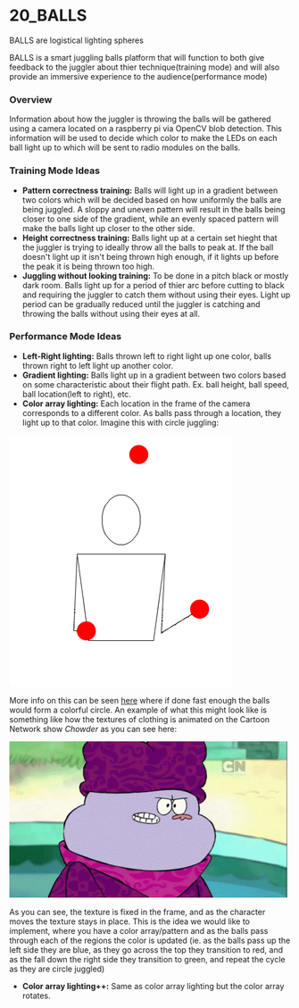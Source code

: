 # 20_BALLS
BALLS are logistical lighting spheres



BALLS is a smart juggling balls platform that will function to both give feedback to the juggler about thier technique(training mode) and will also provide an immersive experience to the audience(performance mode)
### Overview
Information about how the juggler is throwing the balls will be gathered using a camera located on a raspberry pi via OpenCV blob detection. This information will be used to decide which color to make the LEDs on each ball light up to which will be sent to radio modules on the balls. 

### Training Mode Ideas
* **Pattern correctness training:** Balls will light up in a gradient between two colors which will be decided based on how uniformly the balls are being juggled. A sloppy and uneven pattern will result in the balls being closer to one side of the gradient, while an evenly spaced pattern will make the balls light up closer to the other side.
* **Height correctness training:** Balls light up at a certain set hieght that the juggler is trying to ideally throw all the balls to peak at. If the ball doesn't light up it isn't being thrown high enough, if it lights up before the peak it is being thrown too high.
* **Juggling without looking training:** To be done in a pitch black or mostly dark room. Balls light up for a period of thier arc before cutting to black and requiring the juggler to catch them without using their eyes. Light up period can be gradually reduced until the juggler is catching and throwing the balls without using their eyes at all.

### Performance Mode Ideas
* **Left-Right lighting:** Balls thrown left to right light up one color, balls thrown right to left light up another color.
* **Gradient lighting:** Balls light up in a gradient between two colors based on some characteristic about their flight path. Ex. ball height, ball speed, ball location(left to right), etc.
* **Color array lighting:** Each location in the frame of the camera corresponds to a different color. As balls pass through a location, they light up to that color. Imagine this with circle juggling:

![](circlejuggle.gif)

More info on this can be seen [here](https://www.libraryofjuggling.com/Tricks/3balltricks/Shower.html) where if done fast enough the balls would form a colorful circle.
An example of what this might look like is something like how the textures of clothing is animated on the Cartoon Network show *Chowder* as you can see here:

![](tenor.gif)

As you can see, the texture is fixed in the frame, and as the character moves the texture stays in place. This is the idea we would like to implement, where you have a color array/pattern and as the balls pass through each of the regions the color is updated (ie. as the balls pass up the left side they are blue, as they go across the top they transition to red, and as the fall down the right side they transition to green, and repeat the cycle as they are circle juggled)
* **Color array lighting++:** Same as color array lighting but the color array rotates.
